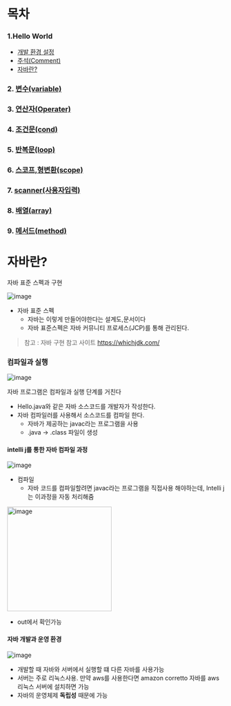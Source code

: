# 목차

### 1.Hello World 

- [개발 환경 설정](#intelli-j를-통한-자바-컴파일-과정-)
- [주석(Comment)](src%2FCommentJava.java)
- [자바란?](#자바란-)

### 2. [변수(variable)](src%2Fvariable)

### 3. [연산자(Operater)](src%2Foperator)

### 4. [조건문(cond)](src%2Fcond)

### 5.  [반복문(loop)](src%2Floop)

### 6. [스코프,형변환(scope)](src%2Fscope)

### 7. [scanner(사용자입력)](src%2Fscanner)

### 8. [배열(array)](src%2Farray)

### 9. [메서드(method)](src%2Fmethod)
# 자바란? 


자바 표준 스펙과 구현 

![image](https://github.com/sin-hyunjin/JAVA-Study/assets/116487398/d05261ff-745e-49a6-96d2-67032db9e395)

- 자바 표준 스펙
  - 자바는 이렇게 만들어야한다는 설계도,문서이다
  - 자바 표준스펙은 자바 커뮤니티 프로세스(JCP)를 통해 관리된다.

> 참고 : 자바 구현 참고 사이트 https://whichjdk.com/

### 컴파일과 실행 

![image](https://github.com/sin-hyunjin/JAVA-Study/assets/116487398/d5e8be5b-28d8-4693-a19d-f8fd25b49632)

자바 프로그램은 컴파일과 실행 단계를 거친다 

- Hello.java와 같은 자바 소스코드를 개발자가 작성한다.
- 자바 컴파일러를 사용해서 소스코드를 컴파일 한다.
  - 자바가 제공하는 javac라는 프로그램을 사용
  - .java -> .class 파일이 생성

#### intelli j를 통한 자바 컴파일 과정 

![image](https://github.com/sin-hyunjin/JAVA-Study/assets/116487398/af5709e2-f4d9-4c33-92e3-ce2326e11e89)

- 컴파일
  - 자바 코드를 컴파일할려면 javac라는 프로그램을 직접사용 해야하는데, Intelli j는 이과정을 자동 처리해줌

<img width="242" alt="image" src="https://github.com/sin-hyunjin/JAVA-Study/assets/116487398/a90ce578-1683-49a1-b0f6-829550ebc847">

- out에서 확인가능

#### 자바 개발과 운영 환경 

![image](https://github.com/sin-hyunjin/JAVA-Study/assets/116487398/08b13c84-8cbd-4633-8493-24527c301a91)

- 개발할 때 자바와 서버에서 실행할 떄 다른 자바를 사용가능
- 서버는 주로 리눅스사용. 만약 aws를 사용한다면 amazon corretto 자바를 aws 리눅스 서버에 설치하면 가능
- 자바의 운영체제 **독립성** 때문에 가능 


